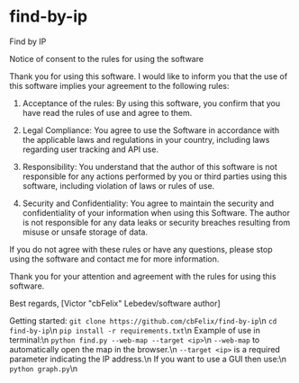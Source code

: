 # find-by-ip
Find by IP

Notice of consent to the rules for using the software

Thank you for using this software. I would like to inform you that the use of this software implies your agreement to the following rules:

1. Acceptance of the rules: By using this software, you confirm that you have read the rules of use and agree to them.

2. Legal Compliance: You agree to use the Software in accordance with the applicable laws and regulations in your country, including laws regarding user tracking and API use.

3. Responsibility: You understand that the author of this software is not responsible for any actions performed by you or third parties using this software, including violation of laws or rules of use.

4. Security and Confidentiality: You agree to maintain the security and confidentiality of your information when using this Software. The author is not responsible for any data leaks or security breaches resulting from misuse or unsafe storage of data.

If you do not agree with these rules or have any questions, please stop using the software and contact me for more information.

Thank you for your attention and agreement with the rules for using this software.

Best regards, [Victor "cbFelix" Lebedev/software author]


Getting started:
`git clone https://github.com/cbFelix/find-by-ip`\n
`cd find-by-ip`\n
`pip install -r requirements.txt`\n
Example of use in terminal:\n
`python find.py --web-map --target <ip>`\n
`--web-map` to automatically open the map in the browser.\n
`--target <ip>` is a required parameter indicating the IP address.\n
If you want to use a GUI then use:\n
`python graph.py`\n

